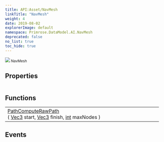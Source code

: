 ```yaml
---
title: API:Asset/NavMesh
linkTitle: "NavMesh"
weight: 4
date: 2019-08-02
explorerImage: default
namespace: Primrose.DataModel.AI.NavMesh
deprecated: false
no_list: true
toc_hide: true
---
```

<small class="inheritance">
<span class="" href="/docs/api-reference/Class/NavMesh"><img src="/icons/silk/default.png"/>&nbsp;NavMesh</span></small>
 
## Properties
 
<table class="studiohide">
<tbody>
</tbody>
</table>
 
## Functions
 
<table class="studiohide">
<tbody>
<tr class="function-row ">
<td style="vertical-align:top;white-space:normal;">
<div>
<a class="type" href="/docs/api-reference/Class/Path">Path</a><span class="method-body" style="text-indent: -2em;"><a class="method-name  " href="ComputeRawPath">ComputeRawPath</a></span><span style="display: inline-block">( <span class="param" style="white-space: nowrap"><a class="type" href="/docs/api-reference/DataType/Vec3">Vec3</a> start, <a class="type" href="/docs/api-reference/DataType/Vec3">Vec3</a> finish, <a class="type" href="/docs/api-reference/System/Primitives#int32">int</a> maxNodes</span> )</span></span></div></td>
<td style="vertical-align:top;white-space:normal;">
</td>
</tr>

</tbody>
</table>
 
## Events
 
<table class="studiohide">
<tbody>
</tbody>
</table>
<b>
</b>
<div class="inheritors">
<ul class="root">
</ul>
</div>
